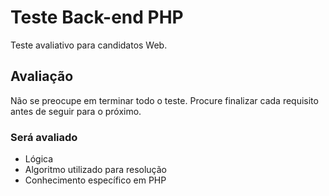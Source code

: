 # Teste Back-end PHP

Teste avaliativo para candidatos Web.

## Avaliação

Não se preocupe em terminar todo o teste. Procure finalizar cada requisito antes de seguir para o próximo.

### Será avaliado

- Lógica
- Algoritmo utilizado para resolução
- Conhecimento específico em PHP

